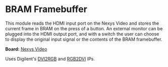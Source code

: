 # BRAM Framebuffer

This module reads the HDMI input port on the Nexys Video and stores the current frame in BRAM on the press of a button.
An external monitor can be plugged into the HDMI output port, and with a switch the user can choose to display the original input signal
or the contents of the BRAM framebuffer.

**Board:** [Nexys Video](https://digilent.com/reference/programmable-logic/nexys-video/start)

Uses Digilent's [DVI2RGB](https://github.com/Digilent/vivado-library/blob/master/ip/dvi2rgb/docs/dvi2rgb.pdf) and [RGB2DVI](https://github.com/Digilent/vivado-library/blob/master/ip/rgb2dvi/docs/rgb2dvi.pdf) IPs.
